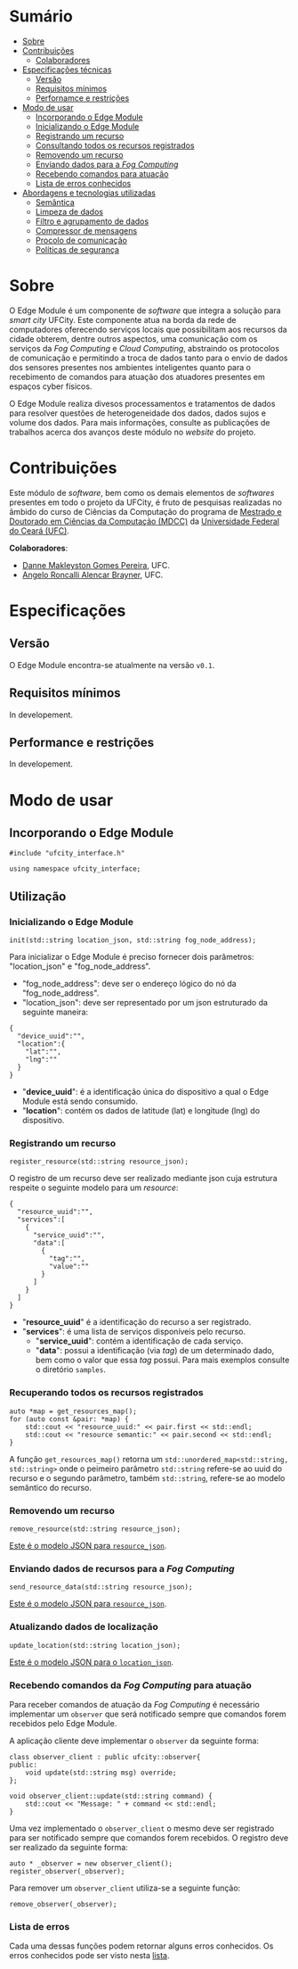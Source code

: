 # Sumário
* [Sobre](#anchor_about)
* [Contribuições](#anchor_contributions)
  * [Colaboradores](#anchor_colab)
* [Especificações técnicas](#anchor_especifications)
  * [Versão](#anchor_version)
  * [Requisitos mínimos](#anchor_minimum_requirements)
  * [Perfornamce e restrições](#anchor_restrictions)
* [Modo de usar](#anchor_usage)
  * [Incorporando o Edge Module](#anchor_include)
  * [Inicializando o Edge Module](#anchor_init)
  * [Registrando um recurso](#anchor_registering_resoruce)
  * [Consultando todos os recursos registrados](#anchor_get_resources)
  * [Removendo um recurso](#anchor_removing_resource)
  * [Enviando dados para a _Fog Computing_](#anchor_send_resource_data)
  * [Recebendo comandos para atuação](#anchor_receive_command_data)
  * [Lista de erros conhecidos](#anchor_error_list)
* [Abordagens e tecnologias utilizadas](#anchor_enable_tools)
  * [Semântica](#anchor_semantic)
  * [Limpeza de dados](#anchor_data_cleasing)
  * [Filtro e agrupamento de dados](#anchor_aggregation)
  * [Compressor de mensagens](#anchor_compression)
  * [Procolo de comunicação](#anchor_protocol)
  * [Políticas de segurança](#anchor_security)

# Sobre <a id="anchor_about"></a>
O Edge Module é um componente de _software_ que integra a solução para _smart city_ UFCity. 
Este componente atua na borda da rede de computadores oferecendo serviços locais 
que possibilitam aos recursos da cidade obterem, dentre outros aspectos, uma 
comunicação com os serviços da _Fog Computing_ e _Cloud Computing_, abstraindo 
os protocolos de comunicação e permitindo a troca de dados tanto para o envio de dados 
dos sensores presentes nos ambientes inteligentes quanto para o recebimento de 
comandos para atuação dos atuadores presentes em espaços cyber físicos. 

O Edge Module realiza divesos processamentos e tratamentos de dados para resolver 
questões de heterogeneidade dos dados, dados sujos e volume dos dados. Para mais 
informações, consulte as publicações de trabalhos acerca dos avanços deste módulo no 
_website_ do projeto.

# Contribuições <a id="anchor_contributions"></a>
Este módulo de _software_, bem como os demais elementos de _softwares_ presentes 
em todo o projeto da UFCity, é fruto de pesquisas realizadas no âmbido do curso de Ciências da 
Computação do programa de [Mestrado e Doutorado em Ciências da Computação (MDCC)](http://www.mdcc.ufc.br/) 
da [Universidade Federal do Ceará (UFC)](https://www.ufc.br/).

**Colaboradores**: <a id="anchor_colab"></a>

* [Danne Makleyston Gomes Pereira](http://lattes.cnpq.br/2002489019346835), UFC.
* [Angelo Roncalli Alencar Brayner](http://lattes.cnpq.br/3895469714548887), UFC.

# Especificações <a id="anchor_especifications"></a>
## Versão
O Edge Module encontra-se atualmente na versão `v0.1`.

## Requisitos mínimos <a id="anchor_minimum_riquerements"></a>
In developement.

## Performance e restrições <a id="anchor_restrictions"></a>
In developement.

# Modo de usar <a id="anchor_usage"></a>
## Incorporando o Edge Module <a id="anchor_include"></a>
```
#include "ufcity_interface.h"

using namespace ufcity_interface;
```

## Utilização  
### Inicializando o Edge Module <a id="anchor_init"></a>
```
init(std::string location_json, std::string fog_node_address);
```
Para inicializar o Edge Module é preciso fornecer dois parâmetros: "location_json" e "fog_node_address".
* "fog_node_address": deve ser o endereço lógico do nó da "fog_node_address".
* "location_json": deve ser representado por um json estruturado da seguinte maneira:<a id="anchor_location_json"></a>
```
{
  "device_uuid":"",
  "location":{
    "lat":"",
    "lng":""
  }
}
```
* "**device_uuid**": é a identificação única do dispositivo a qual o Edge Module está sendo consumido.
* "**location**": contém os dados de latitude (lat) e longitude (lng) do dispositivo. 

### Registrando um recurso <a id="anchor_registering"></a>
```
register_resource(std::string resource_json);
```
O registro de um recurso deve ser realizado mediante json cuja estrutura respeite o
seguinte modelo para um _resource_:<a id="anchor_resource_json"></a> 
``` 
{
  "resource_uuid":"",
  "services":[
    {
      "service_uuid":"",
      "data":[
        {
          "tag":"",
          "value":""
        }
      ]
    }
  ]
}
```
* "**resource_uuid**" é a identificação do recurso a ser registrado.
* "**services**": é uma lista de serviços disponíveis pelo recurso.
  * "**service_uuid**": contém a identificação de cada serviço.
  * "**data**": possui a identificação (via _tag_) de um determinado dado, bem como o valor que essa _tag_ possui. 
Para mais exemplos consulte o diretório ```samples```.

### Recuperando todos os recursos registrados <a id="anchor_get_resources"></a>
```
auto *map = get_resources_map();
for (auto const &pair: *map) {
    std::cout << "resource_uuid:" << pair.first << std::endl;
    std::cout << "resource semantic:" << pair.second << std::endl;
}
```
A função ```get_resources_map()``` retorna um ```std::unordered_map<std::string, std::string>``` onde o 
peimeiro parâmetro ```std::string``` refere-se ao uuid do recurso e o segundo parâmetro, 
também ```std::string```, refere-se ao modelo semântico do recurso.

### Removendo um recurso <a id="anchor_removing"></a>
```
remove_resource(std::string resource_json);
```
[Este é o modelo JSON para ```resource_json```](#anchor_resource_json).
### Enviando dados de recursos para a _Fog Computing_ <a id="anchor_send_resource_data"></a>
```
send_resource_data(std::string resource_json);
```
[Este é o modelo JSON para ```resource_json```](#anchor_resource_json).

### Atualizando dados de localização <a id="anchor_update_location"></a>
```
update_location(std::string location_json);
```
[Este é o modelo JSON para o ```location_json```](#anchor_location_json). 

### Recebendo comandos da _Fog Computing_ para atuação <a id="anchor_receive_command_data"></a>
Para receber comandos de atuação da _Fog Computing_ é necessário implementar 
um ```observer``` que será notificado sempre que comandos forem recebidos pelo
Edge Module.

A aplicação cliente deve implementar o ```observer``` da seguinte forma:
```
class observer_client : public ufcity::observer{
public:
    void update(std::string msg) override;
};

void observer_client::update(std::string command) {
    std::cout << "Message: " + command << std::endl;
}
```
Uma vez implementado o ```observer_client``` o mesmo deve ser registrado para 
ser notificado sempre que comandos forem recebidos. O registro deve ser realizado 
da seguinte forma:
```
auto * _observer = new observer_client();
register_observer(_observer);
```
Para remover um ```observer_client``` utiliza-se a seguinte função:
```
remove_observer(_observer);
```

### Lista de erros <a id="anchor_error_list"></a>
Cada uma dessas funções podem retornar alguns erros conhecidos. 
Os erros conhecidos pode ser visto nesta [lista](error/error_list.h).